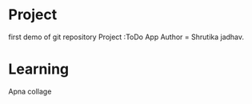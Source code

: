 # Project
first demo of git repository
Project :ToDo App
Author = Shrutika jadhav.
# Learning
Apna collage 

